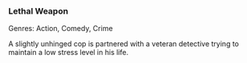 ### Lethal Weapon

Genres: Action, Comedy, Crime

A slightly unhinged cop is partnered with a veteran detective trying to maintain a low stress level in his life.

